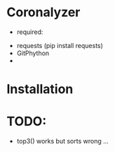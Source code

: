 

# Coronalyzer

* required:
- requests (pip install requests)
- GitPhython
- 

# Installation

# TODO:

* top3() works but sorts wrong ...


